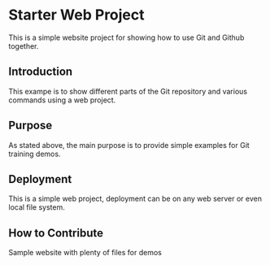 # Starter Web Project

This is a simple website project for showing how to use Git and Github together.

## Introduction

This exampe is to show different parts of the Git repository and various commands using a web project.

## Purpose

As stated above, the main purpose is to provide simple examples for Git training demos.

## Deployment

This is a simple web project, deployment can be on any web server or even local file system.

## How to Contribute

Sample website with plenty of files for demos